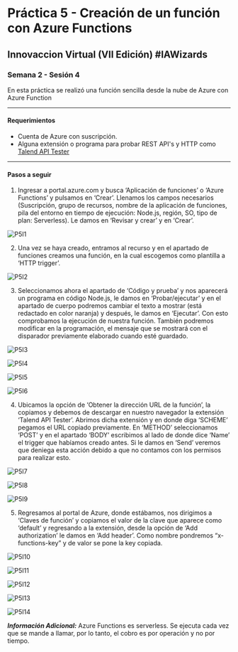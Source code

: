 # Práctica 5 - Creación de un función con Azure Functions

## Innovaccion Virtual (VII Edición) #IAWizards

### Semana 2 - Sesión 4

En esta práctica se realizó una función sencilla desde la nube de Azure con Azure Function

-----------------------------------------------------------

#### Requerimientos 

- Cuenta de Azure con suscripción.
- Alguna extensión o programa para probar REST API's y HTTP como [Talend API Tester](https://chrome.google.com/webstore/detail/talend-api-tester-free-ed/aejoelaoggembcahagimdiliamlcdmfm)

-----------------------------------------------------------

#### Pasos a seguir

1. Ingresar a portal.azure.com y busca ‘Aplicación de funciones’ o ‘Azure Functions’ y pulsamos en ‘Crear’. Llenamos los campos necesarios (Suscripción, grupo de recursos, nombre de la aplicación de funciones, pila del entorno en tiempo de ejecución: Node.js, región, SO, tipo de plan: Serverless). Le damos en ‘Revisar y crear’ y en ‘Crear’.

![P5I1](https://github.com/AlbertoSF99/Practica-5/blob/main/Images/Sesi%C3%B3n%204%20-%20P5%2001.PNG)

2. Una vez se haya creado, entramos al recurso y en el apartado de funciones creamos una función, en la cual escogemos como plantilla a ‘HTTP trigger’.

![P5I2](https://github.com/AlbertoSF99/Practica-5/blob/main/Images/Sesi%C3%B3n%204%20-%20P5%2002.PNG)

3. Seleccionamos ahora el apartado de ‘Código y prueba’ y nos aparecerá un programa en código Node.js, le damos en ‘Probar/ejecutar’ y en el apartado de cuerpo podremos cambiar el texto a mostrar (está redactado en color naranja) y después, le damos en ‘Ejecutar’. Con esto comprobamos la ejecución de nuestra función. También podremos modificar en la programación, el mensaje que se mostrará con el disparador previamente elaborado cuando esté guardado.

![P5I3](https://github.com/AlbertoSF99/Practica-5/blob/main/Images/Sesi%C3%B3n%204%20-%20P5%2003.PNG)

![P5I4](https://github.com/AlbertoSF99/Practica-5/blob/main/Images/Sesi%C3%B3n%204%20-%20P5%2004.PNG)

![P5I5](https://github.com/AlbertoSF99/Practica-5/blob/main/Images/Sesi%C3%B3n%204%20-%20P5%2005.PNG)

![P5I6](https://github.com/AlbertoSF99/Practica-5/blob/main/Images/Sesi%C3%B3n%204%20-%20P5%2006.PNG)

4. Ubicamos la opción de ‘Obtener la dirección URL de la función’, la copiamos y debemos de descargar en nuestro navegador la extensión ‘Talend API Tester’. Abrimos dicha extensión y en donde diga ‘SCHEME’ pegamos el URL copiado previamente. En ‘METHOD’ seleccionamos ‘POST’ y en el apartado ‘BODY’ escribimos al lado de donde dice ‘Name’ el trigger que habíamos creado antes. Si le damos en ‘Send’ veremos que deniega esta acción debido a que no contamos con los permisos para realizar esto.

![P5I7](https://github.com/AlbertoSF99/Practica-5/blob/main/Images/Sesi%C3%B3n%204%20-%20P5%2007.PNG)

![P5I8](https://github.com/AlbertoSF99/Practica-5/blob/main/Images/Sesi%C3%B3n%204%20-%20P5%2008.PNG)

![P5I9](https://github.com/AlbertoSF99/Practica-5/blob/main/Images/Sesi%C3%B3n%204%20-%20P5%2009.PNG)

5. Regresamos al portal de Azure, donde estábamos, nos dirigimos a ‘Claves de función’ y copiamos el valor de la clave que aparece como ‘default’ y regresando a la extensión, desde la opción de ‘Add authorization’ le damos en ‘Add header’. Como nombre pondremos “x-functions-key” y de valor se pone la key copiada.

![P5I10](https://github.com/AlbertoSF99/Practica-5/blob/main/Images/Sesi%C3%B3n%204%20-%20P5%2010.PNG)

![P5I11](https://github.com/AlbertoSF99/Practica-5/blob/main/Images/Sesi%C3%B3n%204%20-%20P5%2011.PNG)

![P5I12](https://github.com/AlbertoSF99/Practica-5/blob/main/Images/Sesi%C3%B3n%204%20-%20P5%2012.PNG)

![P5I13](https://github.com/AlbertoSF99/Practica-5/blob/main/Images/Sesi%C3%B3n%204%20-%20P5%2013.PNG)

![P5I14](https://github.com/AlbertoSF99/Practica-5/blob/main/Images/Sesi%C3%B3n%204%20-%20P5%2014.PNG)

***Información Adicional:*** Azure Functions es serverless. Se ejecuta cada vez que se mande a llamar, por lo tanto, el cobro es por operación y no por tiempo.
